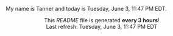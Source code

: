 My name is Tanner and today is Tuesday, June 3, 11:47 PM EDT.

<p align="center">This <i>README</i> file is generated <b>every 3 hours</b>!</br>Last refresh: Tuesday, June 3, 11:47 PM EDT<br /></p>
